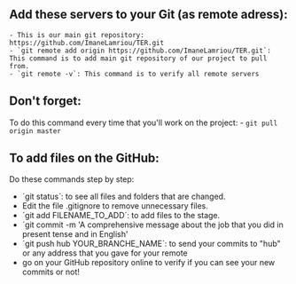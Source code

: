 ## Add these servers to your Git (as remote adress):
	- This is our main git repository: https://github.com/ImaneLamriou/TER.git
	- `git remote add origin https://github.com/ImaneLamriou/TER.git`: This command is to add main git repository of our project to pull from.
	- `git remote -v`: This command is to verify all remote servers

## Don't forget:
To do this command every time that you'll work on the project:
	- `git pull origin master`

## To add files on the GitHub:
Do these commands step by step:
- ´git status´: to see all files and folders that are changed.
- Edit the file .gitignore to remove unnecessary files.
- ´git add FILENAME_TO_ADD´: to add files to the stage.
- ´git commit -m 'A comprehensive message about the job that you did in present tense and in English'
- ´git push hub YOUR_BRANCHE_NAME´: to send your commits to "hub" or any address that you gave for your remote
- go on your GitHub repository online to verify if you can see your new commits or not!
